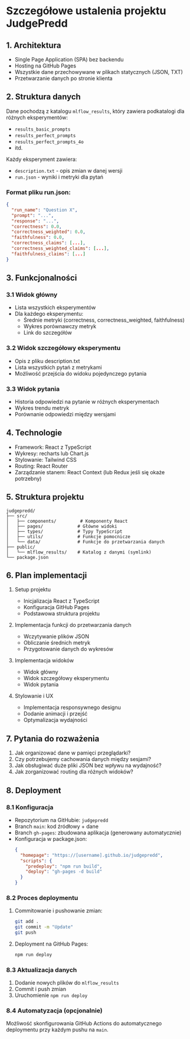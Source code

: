 # Szczegółowe ustalenia projektu JudgePredd

## 1. Architektura
- Single Page Application (SPA) bez backendu
- Hosting na GitHub Pages
- Wszystkie dane przechowywane w plikach statycznych (JSON, TXT)
- Przetwarzanie danych po stronie klienta

## 2. Struktura danych
Dane pochodzą z katalogu `mlflow_results`, który zawiera podkatalogi dla różnych eksperymentów:
- `results_basic_prompts`
- `results_perfect_prompts`
- `results_perfect_prompts_4o`
- itd.

Każdy eksperyment zawiera:
- `description.txt` - opis zmian w danej wersji
- `run.json` - wyniki i metryki dla pytań

### Format pliku run.json:
```json
{
  "run_name": "Question X",
  "prompt": "...",
  "response": "...",
  "correctness": 0.0,
  "correctness_weighted": 0.0,
  "faithfulness": 0.0,
  "correctness_claims": [...],
  "correctness_weighted_claims": [...],
  "faithfulness_claims": [...]
}
```

## 3. Funkcjonalności
### 3.1 Widok główny
- Lista wszystkich eksperymentów
- Dla każdego eksperymentu:
  - Średnie metryki (correctness, correctness_weighted, faithfulness)
  - Wykres porównawczy metryk
  - Link do szczegółów

### 3.2 Widok szczegółowy eksperymentu
- Opis z pliku description.txt
- Lista wszystkich pytań z metrykami
- Możliwość przejścia do widoku pojedynczego pytania

### 3.3 Widok pytania
- Historia odpowiedzi na pytanie w różnych eksperymentach
- Wykres trendu metryk
- Porównanie odpowiedzi między wersjami

## 4. Technologie
- Framework: React z TypeScript
- Wykresy: recharts lub Chart.js
- Stylowanie: Tailwind CSS
- Routing: React Router
- Zarządzanie stanem: React Context (lub Redux jeśli się okaże potrzebny)

## 5. Struktura projektu
```
judgepredd/
├── src/
│   ├── components/         # Komponenty React
│   ├── pages/             # Główne widoki
│   ├── types/             # Typy TypeScript
│   ├── utils/             # Funkcje pomocnicze
│   └── data/              # Funkcje do przetwarzania danych
├── public/
│   └── mlflow_results/    # Katalog z danymi (symlink)
└── package.json
```

## 6. Plan implementacji
1. Setup projektu
   - Inicjalizacja React z TypeScript
   - Konfiguracja GitHub Pages
   - Podstawowa struktura projektu

2. Implementacja funkcji do przetwarzania danych
   - Wczytywanie plików JSON
   - Obliczanie średnich metryk
   - Przygotowanie danych do wykresów

3. Implementacja widoków
   - Widok główny
   - Widok szczegółowy eksperymentu
   - Widok pytania

4. Stylowanie i UX
   - Implementacja responsywnego designu
   - Dodanie animacji i przejść
   - Optymalizacja wydajności

## 7. Pytania do rozważenia
1. Jak organizować dane w pamięci przeglądarki?
2. Czy potrzebujemy cachowania danych między sesjami?
3. Jak obsługiwać duże pliki JSON bez wpływu na wydajność?
4. Jak zorganizować routing dla różnych widoków?

## 8. Deployment
### 8.1 Konfiguracja
- Repozytorium na GitHubie: `judgepredd`
- Branch `main`: kod źródłowy + dane
- Branch `gh-pages`: zbudowana aplikacja (generowany automatycznie)
- Konfiguracja w package.json:
  ```json
  {
    "homepage": "https://[username].github.io/judgepredd",
    "scripts": {
      "predeploy": "npm run build",
      "deploy": "gh-pages -d build"
    }
  }
  ```

### 8.2 Proces deploymentu
1. Commitowanie i pushowanie zmian:
   ```bash
   git add .
   git commit -m "Update"
   git push
   ```
2. Deployment na GitHub Pages:
   ```bash
   npm run deploy
   ```

### 8.3 Aktualizacja danych
1. Dodanie nowych plików do `mlflow_results`
2. Commit i push zmian
3. Uruchomienie `npm run deploy`

### 8.4 Automatyzacja (opcjonalnie)
Możliwość skonfigurowania GitHub Actions do automatycznego deploymentu przy każdym pushu na `main`.
